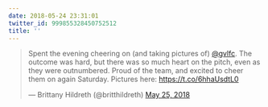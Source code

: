 ```yaml
---
date: 2018-05-24 23:31:01
twitter_id: 999855328450752512
title: ''
---
```


<blockquote class="twitter-tweet"><p lang="en" dir="ltr">Spent the evening cheering on (and taking pictures of) <a href="https://twitter.com/gvlfc?ref_src=twsrc%5Etfw">@gvlfc</a>. The outcome was hard, but there was so much heart on the pitch, even as they were outnumbered. Proud of the team, and excited to cheer them on again Saturday. Pictures here: <a href="https://t.co/6hhaUsdtL0">https://t.co/6hhaUsdtL0</a></p>&mdash; Brittany Hildreth (@britthildreth) <a href="https://twitter.com/britthildreth/status/999852054741995521?ref_src=twsrc%5Etfw">May 25, 2018</a></blockquote>
<script async src="https://platform.twitter.com/widgets.js" charset="utf-8"></script>
